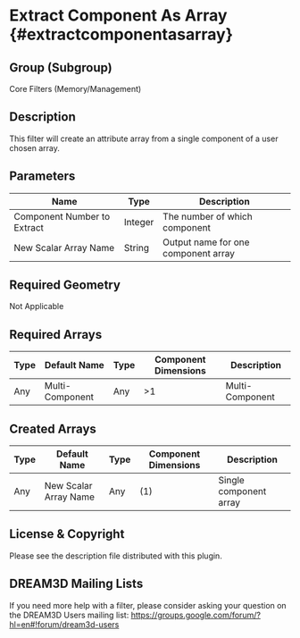 Extract Component As Array {#extractcomponentasarray}
==============================

## Group (Subgroup) ##
Core Filters (Memory/Management)

## Description ##
This filter will create an attribute array from a single component of a user chosen array.

## Parameters ##
| Name | Type | Description |
|------|------| ----------- |
| Component Number to Extract| Integer | The number of which component|
| New Scalar Array Name| String |  Output name for one component array|


## Required Geometry ##
Not Applicable

## Required Arrays ##

| Type | Default Name | Type | Component Dimensions | Description |
|------|--------------|-------------|---------|-----|
| Any  | Multi-Component | Any | >1 | Multi-Component |


## Created Arrays ##

| Type | Default Name | Type | Component Dimensions | Description |
|------|--------------|-------------|---------|-----|
| Any | New Scalar Array Name | Any | (1) | Single component array|


## License & Copyright ##

Please see the description file distributed with this plugin.

## DREAM3D Mailing Lists ##

If you need more help with a filter, please consider asking your question on the DREAM3D Users mailing list:
https://groups.google.com/forum/?hl=en#!forum/dream3d-users


